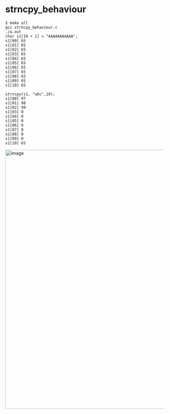 # strncpy_behaviour

```
$ make all
gcc strncpy_behaviour.c
./a.out
char s1[10 + 1] = "AAAAAAAAAAA";
s1[00] 65
s1[01] 65
s1[02] 65
s1[03] 65
s1[04] 65
s1[05] 65
s1[06] 65
s1[07] 65
s1[08] 65
s1[09] 65
s1[10] 65

strncpy(s1, "abc",10);
s1[00] 97
s1[01] 98
s1[02] 99
s1[03] 0
s1[04] 0
s1[05] 0
s1[06] 0
s1[07] 0
s1[08] 0
s1[09] 0
s1[10] 65
````

<a href=https://linux.die.net/man/3/strncpy>
<img width="815" alt="image" src="https://user-images.githubusercontent.com/2250378/134701826-1c25c71a-aeb6-41fc-8300-20118f8aa91f.png">
</a>
